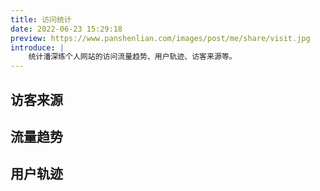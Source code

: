 ```yaml
---
title: 访问统计
date: 2022-06-23 15:29:18
preview: https://www.panshenlian.com/images/post/me/share/visit.jpg
introduce: |
    统计潘深练个人网站的访问流量趋势、用户轨迹、访客来源等。
---
```



<link href="https://dns.panshenlian.com/npm/bootstrap@5.1.3/dist/css/bootstrap.min.css" rel="stylesheet" crossorigin="anonymous">
<script type="text/javascript" src="https://dns.panshenlian.com/npm/vue@2/dist/vue.js" ></script>

<script type="text/javascript" src="https://dns.panshenlian.com/npm/echarts@old/dist/echarts.min.js" ></script> 
<script type="text/javascript" src="https://dns.panshenlian.com/npm/echarts@old/dist/china.js" ></script> 


<style>
    .ec-extension-bmap{
        width: 910px !important;
        height: 650px !important;
    }
</style>

## 访客来源

<div id="visit-user-source"></div>

## 流量趋势

<div id="visit-user-trend"></div>

## 用户轨迹

<div id="visit-user-track"></div>
